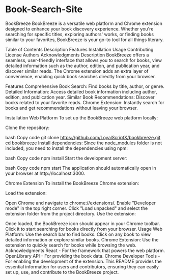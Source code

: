# Book-Search-Site
BookBreeze
BookBreeze is a versatile web platform and Chrome extension designed to enhance your book discovery experience. Whether you're searching for specific titles, exploring authors' works, or finding books similar to your favorites, BookBreeze is your go-to tool for all things literary.

Table of Contents
Description
Features
Installation
Usage
Contributing
License
Authors
Acknowledgments
Description
BookBreeze offers a seamless, user-friendly interface that allows you to search for books, view detailed information such as the author, edition, and publication year, and discover similar reads. The Chrome extension adds an extra layer of convenience, enabling quick book searches directly from your browser.

Features
Comprehensive Book Search: Find books by title, author, or genre.
Detailed Information: Access detailed book information including author, edition, and publication year.
Similar Book Recommendations: Discover books related to your favorite reads.
Chrome Extension: Instantly search for books and get recommendations without leaving your browser.

Installation
Web Platform
To set up the BookBreeze web platform locally:

Clone the repository:

bash
Copy code
git clone https://github.com/LoyalScriptX/bookbreeze.git
cd bookbreeze
Install dependencies: Since the node_modules folder is not included, you need to install the dependencies using npm:

bash
Copy code
npm install
Start the development server:

bash
Copy code
npm start
The application should automatically open in your browser at http://localhost:3000.

Chrome Extension
To install the BookBreeze Chrome extension:

Load the extension:

Open Chrome and navigate to chrome://extensions/.
Enable "Developer mode" in the top right corner.
Click "Load unpacked" and select the extension folder from the project directory.
Use the extension:

Once loaded, the BookBreeze icon should appear in your Chrome toolbar. Click it to start searching for books directly from your browser.
Usage
Web Platform: Use the search bar to find books. Click on any book to view detailed information or explore similar books.
Chrome Extension: Use the extension to quickly search for books while browsing the web.
Acknowledgments
React - For the framework that powers the web platform.
OpenLibrary API - For providing the book data.
Chrome Developer Tools - For enabling the development of the extension.
This README provides the essential information for users and contributors, ensuring they can easily set up, use, and contribute to the BookBreeze project.







